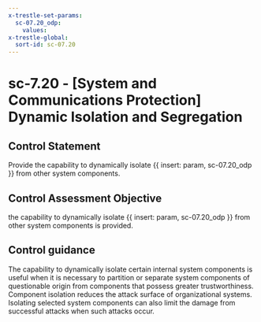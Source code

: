 ```yaml
---
x-trestle-set-params:
  sc-07.20_odp:
    values:
x-trestle-global:
  sort-id: sc-07.20
---
```


# sc-7.20 - \[System and Communications Protection\] Dynamic Isolation and Segregation

## Control Statement

Provide the capability to dynamically isolate {{ insert: param, sc-07.20_odp }} from other system components.

## Control Assessment Objective

the capability to dynamically isolate {{ insert: param, sc-07.20_odp }} from other system components is provided.

## Control guidance

The capability to dynamically isolate certain internal system components is useful when it is necessary to partition or separate system components of questionable origin from components that possess greater trustworthiness. Component isolation reduces the attack surface of organizational systems. Isolating selected system components can also limit the damage from successful attacks when such attacks occur.
